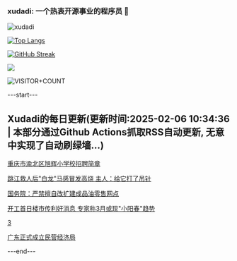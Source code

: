 ### xudadi: 一个热衷开源事业的程序员 👋

![xudadi](https://github-readme-stats-git-masterorgs-github-readme-stats-team.vercel.app/api?username=xudadi)

[![Top Langs](https://github-readme-stats.vercel.app/api/top-langs/?username=xudadi)](https://github.com/anuraghazra/github-readme-stats)

[![GitHub Streak](https://streak-stats.demolab.com?user=xudadi&locale=zh_Hans)](https://git.io/streak-stats)

![](https://raw.githubusercontent.com/xudadi/xudadi/main/assets/github-contribution-grid-snake.svg)

![VISITOR+COUNT](https://komarev.com/ghpvc/?username=xudadi&label=VISITOR+COUNT)


---start---

## Xudadi的每日更新(更新时间:2025-02-06 10:34:36 | 本部分通过Github Actions抓取RSS自动更新, 无意中实现了自动刷绿墙...)

[重庆市渝北区旭辉小学校招聘简章](https://www.gongkaoleida.com/article/2278305)

[跳江救人后"白龙"马感冒发高烧 主人：给它打了吊针](https://m.163.com/news/article/JNLVOP9F053469M5.html)

[国务院：严禁擅自改扩建成品油零售网点](https://m.163.com/news/article/JNLVU5920512B07B.html)

[开工首日楼市传利好消息 专家称3月或现"小阳春"趋势](https://m.163.com/news/article/JNLLP2LN0512B07B.html)

[3](https://m.163.com/touch/news/sub/domestic)

[广东正式成立民营经济局](https://m.163.com/news/article/JNLIBVDN0530M570.html)

---end---
